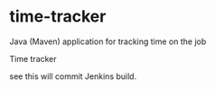 # time-tracker
Java (Maven) application for tracking time on the job

Time tracker

see this will commit Jenkins build.
